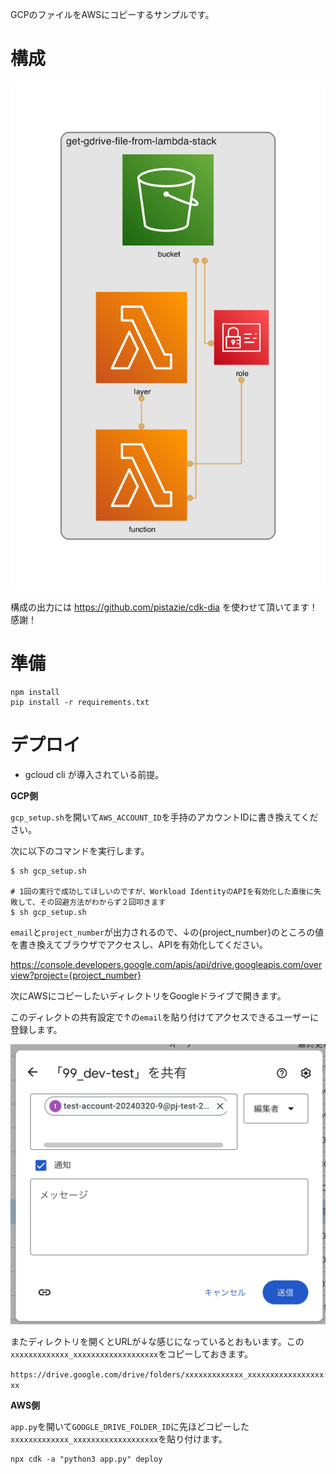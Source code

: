 GCPのファイルをAWSにコピーするサンプルです。

# 構成

![](docs/imgs/diagram.png)

構成の出力には https://github.com/pistazie/cdk-dia を使わせて頂いてます！感謝！

# 準備

```
npm install
pip install -r requirements.txt
```

# デプロイ

- gcloud cli が導入されている前提。

**GCP側**

`gcp_setup.sh`を開いて`AWS_ACCOUNT_ID`を手持のアカウントIDに書き換えてください。

次に以下のコマンドを実行します。

```
$ sh gcp_setup.sh

# 1回の実行で成功してほしいのですが、Workload IdentityのAPIを有効化した直後に失敗して、その回避方法がわからず２回叩きます
$ sh gcp_setup.sh
```

`email`と`project_number`が出力されるので、↓の{project_number}のところの値を書き換えてブラウザでアクセスし、APIを有効化してください。

https://console.developers.google.com/apis/api/drive.googleapis.com/overview?project={project_number}

次にAWSにコピーしたいディレクトリをGoogleドライブで開きます。

このディレクトの共有設定で↑の`email`を貼り付けてアクセスできるユーザーに登録します。

![](docs/imgs/mail.png)

またディレクトリを開くとURLが↓な感じになっているとおもいます。この`xxxxxxxxxxxxx_xxxxxxxxxxxxxxxxxxx`をコピーしておきます。

`https://drive.google.com/drive/folders/xxxxxxxxxxxxx_xxxxxxxxxxxxxxxxxxx`


**AWS側**

`app.py`を開いて`GOOGLE_DRIVE_FOLDER_ID`に先ほどコピーした`xxxxxxxxxxxxx_xxxxxxxxxxxxxxxxxxx`を貼り付けます。

```
npx cdk -a "python3 app.py" deploy
```
